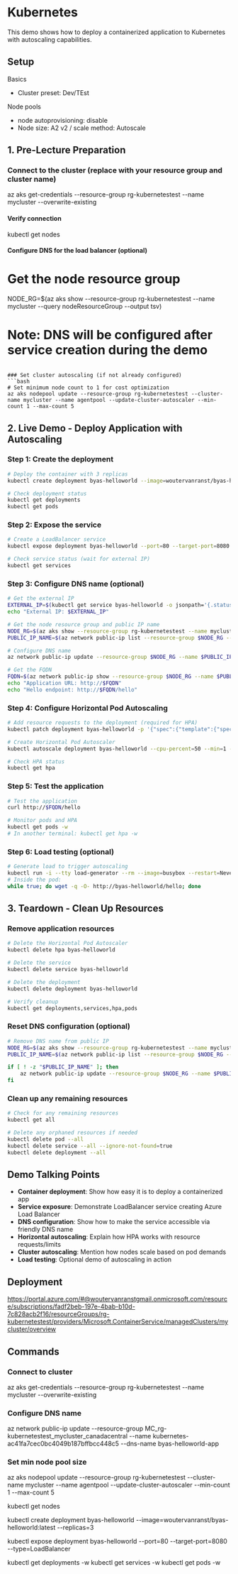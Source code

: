 # Kubernetes

This demo shows how to deploy a containerized application to Kubernetes with autoscaling capabilities.

## Setup

Basics
* Cluster preset: Dev/TEst

Node pools
* node autoprovisioning: disable
* Node size: A2 v2  / scale method: Autoscale


## 1. Pre-Lecture Preparation

### Connect to the cluster (replace with your resource group and cluster name)
az aks get-credentials --resource-group rg-kubernetestest --name mycluster --overwrite-existing

#### Verify connection
kubectl get nodes

#### Configure DNS for the load balancer (optional)

# Get the node resource group
NODE_RG=$(az aks show --resource-group rg-kubernetestest --name mycluster --query nodeResourceGroup --output tsv)

# Note: DNS will be configured after service creation during the demo
```

### Set cluster autoscaling (if not already configured)
```bash
# Set minimum node count to 1 for cost optimization
az aks nodepool update --resource-group rg-kubernetestest --cluster-name mycluster --name agentpool --update-cluster-autoscaler --min-count 1 --max-count 5
```

## 2. Live Demo - Deploy Application with Autoscaling

### Step 1: Create the deployment
```bash
# Deploy the container with 3 replicas
kubectl create deployment byas-helloworld --image=woutervanranst/byas-helloworld:latest --replicas=3

# Check deployment status
kubectl get deployments
kubectl get pods
```

### Step 2: Expose the service
```bash
# Create a LoadBalancer service
kubectl expose deployment byas-helloworld --port=80 --target-port=8080 --type=LoadBalancer

# Check service status (wait for external IP)
kubectl get services
```

### Step 3: Configure DNS name (optional)
```bash
# Get the external IP
EXTERNAL_IP=$(kubectl get service byas-helloworld -o jsonpath='{.status.loadBalancer.ingress[0].ip}')
echo "External IP: $EXTERNAL_IP"

# Get the node resource group and public IP name
NODE_RG=$(az aks show --resource-group rg-kubernetestest --name mycluster --query nodeResourceGroup --output tsv)
PUBLIC_IP_NAME=$(az network public-ip list --resource-group $NODE_RG --query "[?ipAddress=='$EXTERNAL_IP'].name" --output tsv)

# Configure DNS name
az network public-ip update --resource-group $NODE_RG --name $PUBLIC_IP_NAME --dns-name byas-helloworld-demo

# Get the FQDN
FQDN=$(az network public-ip show --resource-group $NODE_RG --name $PUBLIC_IP_NAME --query dnsSettings.fqdn --output tsv)
echo "Application URL: http://$FQDN"
echo "Hello endpoint: http://$FQDN/hello"
```

### Step 4: Configure Horizontal Pod Autoscaling
```bash
# Add resource requests to the deployment (required for HPA)
kubectl patch deployment byas-helloworld -p '{"spec":{"template":{"spec":{"containers":[{"name":"byas-helloworld","resources":{"requests":{"cpu":"100m","memory":"128Mi"},"limits":{"cpu":"500m","memory":"256Mi"}}}]}}}}'

# Create Horizontal Pod Autoscaler
kubectl autoscale deployment byas-helloworld --cpu-percent=50 --min=1 --max=10

# Check HPA status
kubectl get hpa
```

### Step 5: Test the application
```bash
# Test the application
curl http://$FQDN/hello

# Monitor pods and HPA
kubectl get pods -w
# In another terminal: kubectl get hpa -w
```

### Step 6: Load testing (optional)
```bash
# Generate load to trigger autoscaling
kubectl run -i --tty load-generator --rm --image=busybox --restart=Never -- /bin/sh
# Inside the pod:
while true; do wget -q -O- http://byas-helloworld/hello; done
```

## 3. Teardown - Clean Up Resources

### Remove application resources
```bash
# Delete the Horizontal Pod Autoscaler
kubectl delete hpa byas-helloworld

# Delete the service
kubectl delete service byas-helloworld

# Delete the deployment
kubectl delete deployment byas-helloworld

# Verify cleanup
kubectl get deployments,services,hpa,pods
```

### Reset DNS configuration (optional)
```bash
# Remove DNS name from public IP
NODE_RG=$(az aks show --resource-group rg-kubernetestest --name mycluster --query nodeResourceGroup --output tsv)
PUBLIC_IP_NAME=$(az network public-ip list --resource-group $NODE_RG --query "[?dnsSettings.domainNameLabel=='byas-helloworld-demo'].name" --output tsv)

if [ ! -z "$PUBLIC_IP_NAME" ]; then
    az network public-ip update --resource-group $NODE_RG --name $PUBLIC_IP_NAME --remove dnsSettings
fi
```

### Clean up any remaining resources
```bash
# Check for any remaining resources
kubectl get all

# Delete any orphaned resources if needed
kubectl delete pod --all
kubectl delete service --all --ignore-not-found=true
kubectl delete deployment --all
```

## Demo Talking Points

- **Container deployment**: Show how easy it is to deploy a containerized app
- **Service exposure**: Demonstrate LoadBalancer service creating Azure Load Balancer
- **DNS configuration**: Show how to make the service accessible via friendly DNS name
- **Horizontal autoscaling**: Explain how HPA works with resource requests/limits
- **Cluster autoscaling**: Mention how nodes scale based on pod demands
- **Load testing**: Optional demo of autoscaling in action

## Deployment

https://portal.azure.com/#@woutervanranstgmail.onmicrosoft.com/resource/subscriptions/fadf2beb-197e-4bab-b10d-7c828acb2f16/resourceGroups/rg-kubernetestest/providers/Microsoft.ContainerService/managedClusters/mycluster/overview

## Commands

### Connect to cluster
az aks get-credentials --resource-group rg-kubernetestest --name mycluster --overwrite-existing

### Configure DNS name
az network public-ip update --resource-group MC_rg-kubernetestest_mycluster_canadacentral --name kubernetes-ac41fa7cec0bc4049b187bffbcc448c5 --dns-name byas-helloworld-app

### Set min node pool size
az aks nodepool update --resource-group rg-kubernetestest --cluster-name mycluster --name agentpool --update-cluster-autoscaler --min-count 1 --max-count 5




kubectl get nodes

kubectl create deployment byas-helloworld --image=woutervanranst/byas-helloworld:latest --replicas=3

kubectl expose deployment byas-helloworld --port=80 --target-port=8080 --type=LoadBalancer

kubectl get deployments -w
kubectl get services -w
kubectl get pods -w